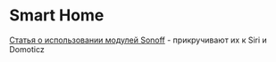 # Smart Home

[Статья о использовании модулей Sonoff](https://geektimes.ru/post/289123/) - прикручивают их к Siri и Domoticz



